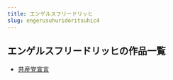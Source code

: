 ```yaml
---
title: エンゲルスフリードリッヒ
slug: engerusuhuridoritsuhic4
---
```


## エンゲルスフリードリッヒの作品一覧

- [共産党宣言](gongchandangxua-d73)
